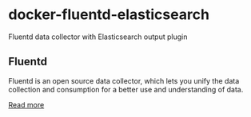 # docker-fluentd-elasticsearch
Fluentd data collector with Elasticsearch output plugin 

## Fluentd

Fluentd is an open source data collector, which lets you unify the data collection and consumption for a better use and understanding of data.

[Read more](https://hub.docker.com/r/fluent/fluentd)

